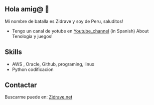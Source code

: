 ## Hola amig@  🙌
Mi nombre de batalla es Zidrave y soy de Peru, saluditos!
* Tengo un canal de yotube en [Youtube_channel](https://www.youtube.com/@zidrave) (in Spanish) About Tenologia y juegos!

## Skills
* AWS , Oracle, Github, programing, linux
* Python codificacion

## Contactar
Buscarme puede en: [Zidrave.net](https://www.zidrave.net)
